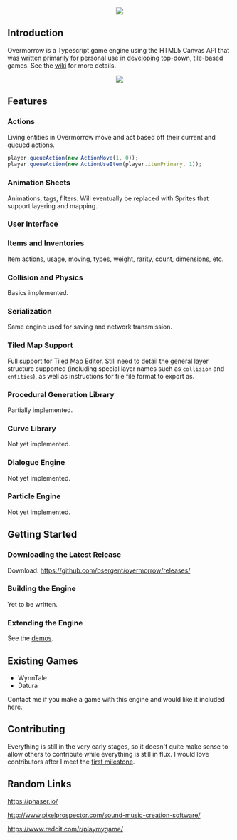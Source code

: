<div style="text-align:center"><img src ="https://imgur.com/7T9jMEa.png" /></div>

<!--![Overmorrow](assets/title.png)-->

## Introduction
Overmorrow is a Typescript game engine using the HTML5 Canvas API that was written primarily for personal use in developing top-down, tile-based games. See the [wiki](https://github.com/bsergent/overmorrow/wiki) for more details.

<div style="text-align:center"><img src ="https://imgur.com/sUeaHvA.png" /></div>
<!--![Screenshot of Overmorrow](https://imgur.com/sUeaHvA.png)-->

## Features
### Actions
Living entities in Overmorrow move and act based off their current and queued actions. 

```TypeScript
player.queueAction(new ActionMove(1, 0));
player.queueAction(new ActionUseItem(player.itemPrimary, 1));
```

### Animation Sheets
Animations, tags, filters. Will eventually be replaced with Sprites that support layering and mapping. 

### User Interface

### Items and Inventories
Item actions, usage, moving, types, weight, rarity, count, dimensions, etc.

### Collision and Physics
Basics implemented. 

### Serialization
Same engine used for saving and network transmission. 

### Tiled Map Support
Full support for [Tiled Map Editor](https://www.mapeditor.org/). Still need to detail the general layer structure supported (including special layer names such as `collision` and `entities`), as well as instructions for file file format to export as. 

### Procedural Generation Library
Partially implemented. 

### Curve Library
Not yet implemented.

### Dialogue Engine
Not yet implemented.

### Particle Engine
Not yet implemented.

## Getting Started
### Downloading the Latest Release
Download: https://github.com/bsergent/overmorrow/releases/

### Building the Engine
Yet to be written. 

### Extending the Engine
See the [demos](/js/demo/).

## Existing Games
* WynnTale
* Datura

Contact me if you make a game with this engine and would like it included here.

## Contributing
Everything is still in the very early stages, so it doesn't quite make sense to allow others to contribute while everything is still in flux. I would love contributors after I meet the [first milestone](https://github.com/bsergent/overmorrow/milestone/1).


## Random Links
https://phaser.io/

http://www.pixelprospector.com/sound-music-creation-software/

https://www.reddit.com/r/playmygame/
